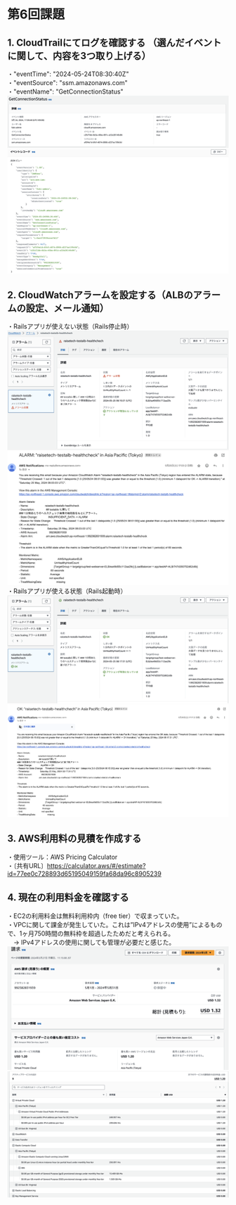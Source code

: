 # 第6回課題
## 1. CloudTrailにてログを確認する （選んだイベントに関して、内容を3つ取り上げる）
 ・"eventTime": "2024-05-24T08:30:40Z"  
 ・"eventSource": "ssm.amazonaws.com"  
 ・"eventName": "GetConnectionStatus"  
 ![イベント名](/images/lecture.06/cloudtrail-exevent.png)
 ![イベント詳細](/images/lecture.06/cloudtrail-eventrecord.png)
 
## 2. CloudWatchアラームを設定する（ALBのアラームの設定、メール通知）
 ・Railsアプリが使えない状態（Rails停止時）   
 ![アラーム詳細](/images/lecture.06/cloudwatch-alarm.png)
 ![アラームメール](/images/lecture.06/cloudwatch-alarm-email.png)  
 ・Railsアプリが使える状態（Rails起動時）  
 ![OK詳細](/images/lecture.06/cloudwatch-ok.png)
 ![OKメール](/images/lecture.06/cloudwatch-ok-email.png)

## 3. AWS利用料の見積を作成する 
 ・使用ツール：AWS Pricing Calculator  
 ・〔共有URL〕https://calculator.aws/#/estimate?id=77ee0c728893d65195049159fa68da96c8905239
 
## 4. 現在の利用料金を確認する
 ・EC2の利用料金は無料利用枠内（free tier）で収まっていた。   
 ・VPCに関して課金が発生していた。これは”IPv4アドレスの使用”によるもので、1ヶ月750時間の無料枠を超過したためだと考えられる。   
 　→ IPv4アドレスの使用に関しても管理が必要だと感じた。   
![請求額](/images/lecture.06/billing-total.png)
![請求詳細](/images/lecture.06/billing-detail.png)